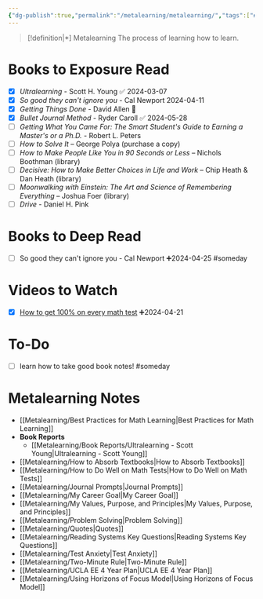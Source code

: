```yaml
---
{"dg-publish":true,"permalink":"/metalearning/metalearning/","tags":["#todo","Project"]}
---
```


> [!definition|*] Metalearning
> The process of learning how to learn.
# Books to Exposure Read
- [x] *Ultralearning* - Scott H. Young ✅ 2024-03-07
- [x] *So good they can't ignore you* - Cal Newport 2024-04-11
- [x] *Getting Things Done* - David Allen 🔼
- [x] *Bullet Journal Method* - Ryder Caroll ✅ 2024-05-28
- [ ] *Getting What You Came For: The Smart Student's Guide to Earning a Master's or a Ph.D.* - Robert L. Peters 
- [ ] _How to Solve It_ – George Polya (purchase a copy)
- [ ] _How to Make People Like You in 90 Seconds or Less_ – Nichols Boothman (library)
- [ ] _Decisive: How to Make Better Choices in Life and Work_ – Chip Heath & Dan Heath (library) 
- [ ] _Moonwalking with Einstein: The Art and Science of Remembering Everything_ – Joshua Foer (library)
- [ ] *Drive* - Daniel H. Pink

# Books to Deep Read
- [ ] So good they can't ignore you - Cal Newport ➕2024-04-25 #someday

# Videos to Watch
- [x] [How to get 100% on every math test](https://www.youtube.com/watch?v=TBbUBgp0-do) ➕2024-04-21

# To-Do
- [ ] learn how to take good book notes! #someday

# Metalearning Notes

- [[Metalearning/Best Practices for Math Learning\|Best Practices for Math Learning]]
- **Book Reports**
	- [[Metalearning/Book Reports/Ultralearning - Scott Young\|Ultralearning - Scott Young]]
- [[Metalearning/How to Absorb Textbooks\|How to Absorb Textbooks]]
- [[Metalearning/How to Do Well on Math Tests\|How to Do Well on Math Tests]]
- [[Metalearning/Journal Prompts\|Journal Prompts]]
- [[Metalearning/My Career Goal\|My Career Goal]]
- [[Metalearning/My Values, Purpose, and Principles\|My Values, Purpose, and Principles]]
- [[Metalearning/Problem Solving\|Problem Solving]]
- [[Metalearning/Quotes\|Quotes]]
- [[Metalearning/Reading Systems Key Questions\|Reading Systems Key Questions]]
- [[Metalearning/Test Anxiety\|Test Anxiety]]
- [[Metalearning/Two-Minute Rule\|Two-Minute Rule]]
- [[Metalearning/UCLA EE 4 Year Plan\|UCLA EE 4 Year Plan]]
- [[Metalearning/Using Horizons of Focus Model\|Using Horizons of Focus Model]]

